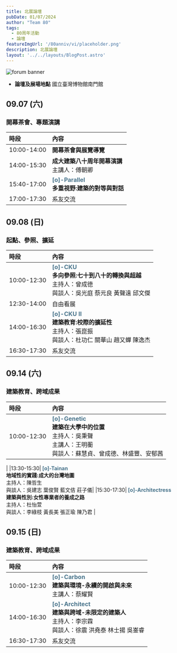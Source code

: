 ```yaml
---
title: 北展論壇
pubDate: 01/07/2024
author: "Team 80"
tags:
  - 80周年活動
  - 論壇
featureImgUrl: '/80anniv/vi/placeholder.png'
description: 北展論壇
layout: '../../layouts/BlogPost.astro'
---
```


![forum banner](/80anniv/events/banner-forum.png)


- **論壇及展場地點**  國立臺灣博物館南門館

## 09.07 (六)
### 開幕茶會、專題演講

|時段|內容|
| :- | :- |
|10:00-14:00| **開幕茶會與展覽導覽** |
|14:00-15:30| **成大建築八十周年開幕演講**<br>主講人：傅朝卿|
|15:40-17:00|<strong style="color: rgb(74, 117, 140);">[o]-Parallel</strong>  <br>**多重視野:建築的對等與對話**|
|17:00-17:30 |系友交流|


## 09.08 (日)
### 起點、參照、擴延


|時段| 內容                                                                                                                                    |
| :- |:--------------------------------------------------------------------------------------------------------------------------------------|
|10:00-12:30|  <strong style="color: rgb(74, 117, 140);">[o]-CKU</strong><br>**多向參照:七十到八十的轉換與超越**<br>主持人：曾成徳<br>與談人：吳光庭 蔡元良 黃聲遠 邱文傑|
|12:30-14:00| 自由看展                                                                                                                                  |
|14:00-16:30|<strong style="color: rgb(74, 117, 140);"> [o]-CKU II</strong> <br>**建築教育:校際的擴延性**<br>主持人：張崑振<br>與談人：杜功仁 關華山 趙又蟬 陳逸杰                                                  |
|16:30-17:30| 系友交流                                                                                                                                  |


## 09.14 (六)
### 建築教育、跨域成果

|時段| 內容                                                                                                     |
| :- |:-------------------------------------------------------------------------------------------------------|
|10:00-12:30|<strong style="color: rgb(74, 117, 140);"> [o]-Genetic</strong><br>**建築在大學中的位置**<br>主持人：吳秉聲<br>主講人：王明蘅<br>與談人：蘇慧貞、曾成德、林盛豐、安郁茜
|
|13:30-15:30|<strong style="color: rgb(74, 117, 140);"> [o]-Tainan </strong><br>**地域性的實踐:成大的台灣地圖** <br>主持人：陳哲生<br>與談人：吳建志 葉俊賢 藍文佶 莊子儀|
|15:30-17:30|<strong style="color: rgb(74, 117, 140);"> [o]-Architectress</strong> <br>**建築與性別:女性專業者的養成之路**<br>主持人：杜怡萱<br>與談人：李綠枝 黃長美 張正瑜 陳乃君                      |


## 09.15 (日)
### 建築教育、跨域成果

|時段| 內容                                                                                                                                 |
| :- |:-----------------------------------------------------------------------------------------------------------------------------------|
|10:00-12:30|<strong style="color: rgb(74, 117, 140);"> [o]-Carbon</strong><br>**建築與環境-永續的開啟與未來**<br>主講人：蔡耀賢                                                    |
|14:00-16:30|<strong style="color: rgb(74, 117, 140);"> [o]-Architect</strong><br>**建築與跨域-未限定的建築人**<br>主持人：李宗霖<br>與談人：徐震 洪堯泰 林⼠揚 吳崟睿|
|16:30-17:30| 系友交流                                                                                                                               |

